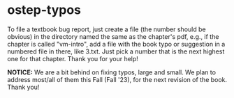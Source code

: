 # ostep-typos

To file a textbook bug report, just create a file (the number should be obvious) in the directory named the same as the chapter's pdf, e.g., if the chapter is called "vm-intro", add a file with the book typo or suggestion in a numbered file in there, like 3.txt. Just pick a number that is the next highest one for that chapter. Thank you for your help!

**NOTICE:** We are a bit behind on fixing typos, large and small. We plan to address most/all of them this Fall (Fall '23), for the next revision of the book. Thank you!
